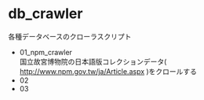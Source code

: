 # db_crawler
各種データベースのクローラスクリプト

* 01_npm_crawler   
国立故宮博物院の日本語版コレクションデータ( http://www.npm.gov.tw/ja/Article.aspx )をクロールする
* 02
* 03
